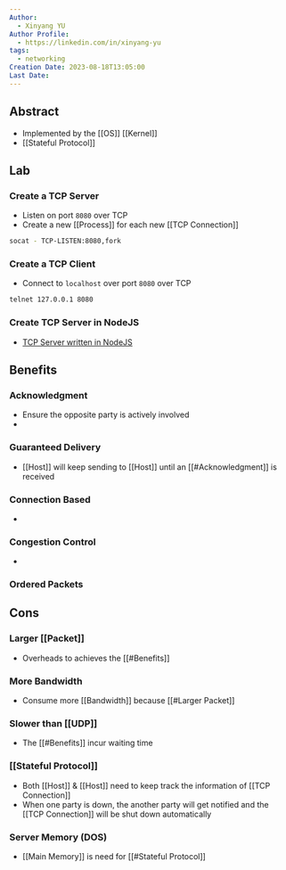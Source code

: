 ```yaml
---
Author:
  - Xinyang YU
Author Profile:
  - https://linkedin.com/in/xinyang-yu
tags:
  - networking
Creation Date: 2023-08-18T13:05:00
Last Date:
---
```

## Abstract
- Implemented by the [[OS]] [[Kernel]]
- [[Stateful Protocol]]


## Lab
### Create a TCP Server
- Listen on port `8080` over TCP
- Create a new [[Process]] for each new [[TCP Connection]]
```bash
socat - TCP-LISTEN:8080,fork
```
### Create a TCP Client
- Connect to `localhost` over port `8080` over TCP
```bash
telnet 127.0.0.1 8080
```
### Create TCP Server in NodeJS
- [TCP Server written in NodeJS](https://github.com/hnasr/javascript_playground/blob/master/tcp/tcp.js)



## Benefits
### Acknowledgment
- Ensure the opposite party is actively involved 
-

### Guaranteed Delivery
- [[Host]] will keep sending to [[Host]] until an [[#Acknowledgment]] is received

### Connection Based
- 

### Congestion Control
- 


### Ordered Packets



## Cons
### Larger [[Packet]]
- Overheads to achieves the [[#Benefits]]

### More Bandwidth
- Consume more [[Bandwidth]] because [[#Larger Packet]]

### Slower than [[UDP]]
- The [[#Benefits]] incur waiting time

### [[Stateful Protocol]]
- Both [[Host]] & [[Host]] need to keep track the information of [[TCP Connection]]
- When one party is down, the another party will get notified and the [[TCP Connection]] will be shut down automatically 

### Server Memory (DOS)
- [[Main Memory]] is need for [[#Stateful Protocol]]
